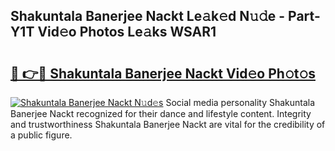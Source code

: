 ## Shakuntala Banerjee Nackt Le𝚊k𝚎d N𝚞𝚍e - Part-Y1T Vid𝚎o Photos Le𝚊ks WSAR1

# <h2><a href="http://fbaw6w7.evod.top/?m=Shakuntala+Banerjee+Nackt">🔗 👉🔴 Shakuntala Banerjee Nackt Vid𝚎o Ph𝚘t𝚘s</a></h2>

[![Shakuntala Banerjee Nackt N𝚞d𝚎s](https://i.imgur.com/8V9OHl7.gif)](http://fbaw6w7.evod.top/?m=Shakuntala+Banerjee+Nackt)
Social media personality Shakuntala Banerjee Nackt recognized for their dance and lifestyle content. Integrity and trustworthiness Shakuntala Banerjee Nackt are vital for the credibility of a public figure. 
